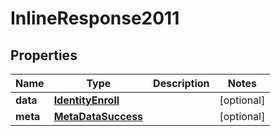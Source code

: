 

# InlineResponse2011

## Properties

Name | Type | Description | Notes
------------ | ------------- | ------------- | -------------
**data** | [**IdentityEnroll**](IdentityEnroll.md) |  |  [optional]
**meta** | [**MetaDataSuccess**](MetaDataSuccess.md) |  |  [optional]



